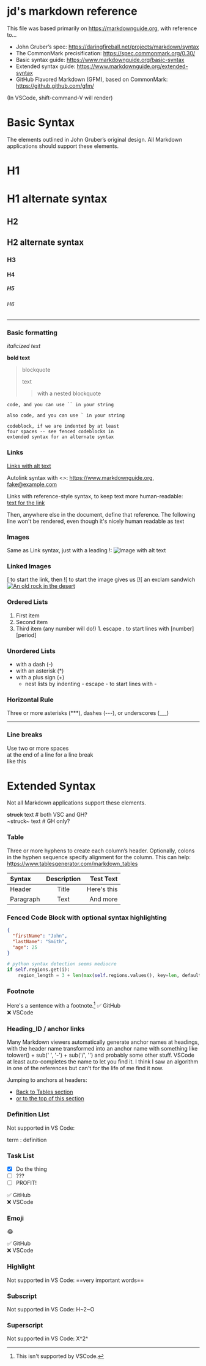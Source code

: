 # jd's markdown reference

This file was based primarily on <https://markdownguide.org>, with reference to...
 - John Gruber’s spec: <https://daringfireball.net/projects/markdown/syntax>
 - The CommonMark precisification: <https://spec.commonmark.org/0.30/>
 - Basic syntax guide: <https://www.markdownguide.org/basic-syntax>
 - Extended syntax guide: <https://www.markdownguide.org/extended-syntax>
 - GitHub Flavored Markdown (GFM), based on CommonMark: <https://github.github.com/gfm/>

(In VSCode, shift-command-V will render)

# Basic Syntax

The elements outlined in John Gruber’s original design. All Markdown
applications should support these elements.

# H1

H1 alternate syntax
===================

## H2

H2 alternate syntax
-------------------

### H3

#### H4

##### H5

###### H6

---

### Basic formatting

*italicized text*

**bold text**

> blockquote
>
> text
>> with a nested
>> blockquote

`code, and you can use `` in your string`

``also code, and you can use ` in your string``

    codeblock, if we are indented by at least
    four spaces -- see fenced codeblocks in
    extended syntax for an alternate syntax

### Links

[Links with alt text](https://www.markdownguide.org "optional tool tip")

Autolink syntax with <>: <https://www.markdownguide.org>, <fake@example.com>

Links with reference-style syntax, to keep text more human-readable:  
[text for the link][1]

Then, anywhere else in the document, define that reference. The following line
won't be rendered, even though it's nicely human readable as text

[1]: https://www.markdownguide.org "optional tool tip"

### Images

Same as Link syntax, just with a leading !:
![Image with alt text](https://jeremydolan.net/media/Markdown.png "tool tip")

### Linked Images

[ to start the link, then ![ to start the image gives us [![ an exclam sandwich
[![An old rock in the desert](https://www.markdownguide.org/assets/images/shiprock.jpg "Shiprock, New Mexico by Beau Rogers")][label]

[label]: https://www.flickr.com/photos/beaurogers/31833779864/in/photolist-Qv3rFw-34mt9F-a9Cmfy-5Ha3Zi-9msKdv-o3hgjr-hWpUte-4WMsJ1-KUQ8N-deshUb-vssBD-6CQci6-8AFCiD-zsJWT-nNfsgB-dPDwZJ-bn9JGn-5HtSXY-6CUhAL-a4UTXB-ugPum-KUPSo-fBLNm-6CUmpy-4WMsc9-8a7D3T-83KJev-6CQ2bK-nNusHJ-a78rQH-nw3NvT-7aq2qf-8wwBso-3nNceh-ugSKP-4mh4kh-bbeeqH-a7biME-q3PtTf-brFpgb-cg38zw-bXMZc-nJPELD-f58Lmo-bXMYG-bz8AAi-bxNtNT-bXMYi-bXMY6-bXMYv "using a link label to isolate out this long link"

### Ordered Lists

1. First item
2. Second item
1. Third item (any number will do!)
1\. escape . to start lines with [number][period]

### Unordered Lists

- with a dash (-)
- with an asterisk (*)
- with a plus sign (+)
    - nest lists by indenting
    \- escape - to start lines with -

### Horizontal Rule

Three or more asterisks (***), dashes (---), or underscores (___)

---

### Line breaks

Use two or more spaces  
at the end of a line for a line break    
like this



# Extended Syntax

Not all Markdown applications support these elements.

~~struck~~ text   # both VSC and GH?  
~struck~ text     # GH only?

### Table

Three or more hyphens to create each column’s header. Optionally, colons in the
hyphen sequence specify alignment for the column. This can help:
<https://www.tablesgenerator.com/markdown_tables>

| Syntax      | Description | Test Text     |
| :---        |    :----:   |          ---: |
| Header      | Title       | Here's this   |
| Paragraph   | Text        | And more      |

### Fenced Code Block with optional syntax highlighting

```JSON
{
  "firstName": "John",
  "lastName": "Smith",
  "age": 25
}
```

```python
# python syntax detection seems mediocre
if self.regions.get(i):
    region_length = 3 + len(max(self.regions.values(), key=len, default=''))
```

### Footnote

Here's a sentence with a footnote.[^1]
✅ GitHub  
❌ VSCode

[^1]: This isn't supported by VSCode.

### Heading_ID / anchor links

Many Markdown viewers automatically generate anchor names at headings,
with the header name transformed into an anchor name with something like
tolower() + sub(' ', '-') + sub('/', '') and probably some other stuff. VSCode
at least auto-completes the name to let you find it. I think I saw an algorithm 
in one of the references but can't for the life of me find it now.

Jumping to anchors at headers:  
- [Back to Tables section](#table)
- [or to the top of this section](#heading_id--anchor-links)

### Definition List

Not supported in VS Code:

term
: definition

### Task List

- [x] Do the thing
- [ ] ???
- [ ] PROFIT!

✅ GitHub  
❌ VSCode

### Emoji

:joy:

✅ GitHub  
❌ VSCode


### Highlight

Not supported in VS Code: ==very important words==

### Subscript

Not supported in VS Code: H~2~O

### Superscript

Not supported in VS Code: X^2^
